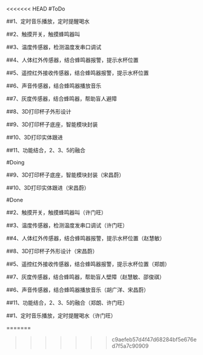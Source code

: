 <<<<<<< HEAD
#ToDo

##1、定时音乐播放，定时提醒喝水

##2、触摸开关，触摸蜂鸣器叫

##3、温度传感器，检测温度发串口调试

##4、人体红外传感器，结合蜂鸣器报警，提示水杯位置

##5、遥控红外接收传感器，结合蜂鸣器报警，提示水杯位置

##6、声音传感器，结合蜂鸣器播放音乐

##7、灰度传感器，结合蜂鸣器，帮助盲人避障

##8、3D打印杯子外形设计

##9、3D打印杯子底座，智能模块封装

##10、3D打印实体跟进

##11、功能结合，2、3、5的融合


#Doing

##9、3D打印杯子底座，智能模块封装（宋昌蔚）

##10、3D打印实体跟进（宋昌蔚）




#Done

##2、触摸开关，触摸蜂鸣器叫（许门旺）

##3、温度传感器，检测温度发串口调试（许门旺）

##4、人体红外传感器，结合蜂鸣器报警，提示水杯位置（赵慧敏）

##8、3D打印杯子外形设计（宋昌蔚）

##5、遥控红外接收传感器，结合蜂鸣器报警，提示水杯位置（郑朗）

##7、灰度传感器，结合蜂鸣器，帮助盲人壁障（赵慧敏、邵俊祺）

##6、声音传感器，结合蜂鸣器播放音乐（胡广洋、宋昌蔚）

##11、功能结合，2、3、5的融合（郑朗、许门旺）

##1、定时音乐播放，定时提醒喝水（许门旺）

=======
>>>>>>> c9aefeb57d4f47d68284bf5e676ed7f5a7c90909
